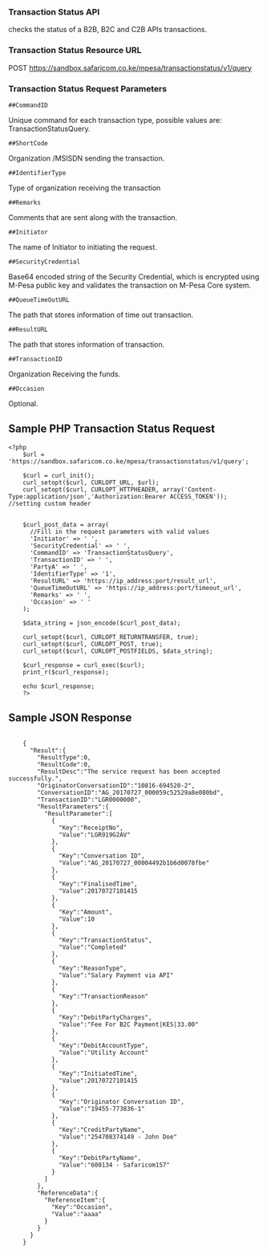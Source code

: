 ### Transaction Status API 
checks the status of a B2B, B2C and C2B APIs transactions.

### Transaction Status Resource URL
POST https://sandbox.safaricom.co.ke/mpesa/transactionstatus/v1/query

### Transaction Status Request Parameters

	##CommandID 	
Unique command for each transaction type, possible values are: TransactionStatusQuery.

	##ShortCode 	
Organization /MSISDN sending the transaction.

	##IdentifierType 	
Type of organization receiving the transaction

	##Remarks 	
Comments that are sent along with the transaction.

	##Initiator 	
The name of Initiator to initiating the request.

	##SecurityCredential 	
Base64 encoded string of the Security Credential, which is encrypted using M-Pesa public key and validates the transaction on M-Pesa Core system.

	##QueueTimeOutURL 	
The path that stores information of time out transaction.

	##ResultURL 	
The path that stores information of transaction.

	##TransactionID 	
Organization Receiving the funds.

	##Occasion 	
Optional.

## Sample PHP Transaction Status Request

```
<?php
	$url = 'https://sandbox.safaricom.co.ke/mpesa/transactionstatus/v1/query';

	$curl = curl_init();
	curl_setopt($curl, CURLOPT_URL, $url);
	curl_setopt($curl, CURLOPT_HTTPHEADER, array('Content-Type:application/json','Authorization:Bearer ACCESS_TOKEN')); //setting custom header


	$curl_post_data = array(
	  //Fill in the request parameters with valid values
	  'Initiator' => ' ',
	  'SecurityCredential' => ' ',
	  'CommandID' => 'TransactionStatusQuery',
	  'TransactionID' => ' ',
	  'PartyA' => ' ',
	  'IdentifierType' => '1',
	  'ResultURL' => 'https://ip_address:port/result_url',
	  'QueueTimeOutURL' => 'https://ip_address:port/timeout_url',
	  'Remarks' => ' ',
	  'Occasion' => ' '
	);

	$data_string = json_encode($curl_post_data);

	curl_setopt($curl, CURLOPT_RETURNTRANSFER, true);
	curl_setopt($curl, CURLOPT_POST, true);
	curl_setopt($curl, CURLOPT_POSTFIELDS, $data_string);

	$curl_response = curl_exec($curl);
	print_r($curl_response);

	echo $curl_response;
	?>

```

## Sample JSON Response

```

	{
	  "Result":{
	    "ResultType":0,
	    "ResultCode":0,
	    "ResultDesc":"The service request has been accepted successfully.",
	    "OriginatorConversationID":"10816-694520-2",
	    "ConversationID":"AG_20170727_000059c52529a8e080bd",
	    "TransactionID":"LGR0000000",
	    "ResultParameters":{
	      "ResultParameter":[
	        {
	          "Key":"ReceiptNo",
	          "Value":"LGR919G2AV"
	        },
	        {
	          "Key":"Conversation ID",
	          "Value":"AG_20170727_00004492b1b6d0078fbe"
	        },
	        {
	          "Key":"FinalisedTime",
	          "Value":20170727101415
	        },
	        {
	          "Key":"Amount",
	          "Value":10
	        },
	        {
	          "Key":"TransactionStatus",
	          "Value":"Completed"
	        },
	        {
	          "Key":"ReasonType",
	          "Value":"Salary Payment via API"
	        },
	        {
	          "Key":"TransactionReason"
	        },
	        {
	          "Key":"DebitPartyCharges",
	          "Value":"Fee For B2C Payment|KES|33.00"
	        },
	        {
	          "Key":"DebitAccountType",
	          "Value":"Utility Account"
	        },
	        {
	          "Key":"InitiatedTime",
	          "Value":20170727101415
	        },
	        {
	          "Key":"Originator Conversation ID",
	          "Value":"19455-773836-1"
	        },
	        {
	          "Key":"CreditPartyName",
	          "Value":"254708374149 - John Doe"
	        },
	        {
	          "Key":"DebitPartyName",
	          "Value":"600134 - Safaricom157"
	        }
	      ]
	    },
	    "ReferenceData":{
	      "ReferenceItem":{
	        "Key":"Occasion",
	        "Value":"aaaa"
	      }
	    }
	  }
	}

```